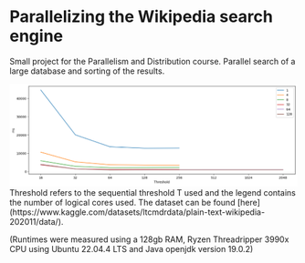 # Parallelizing the Wikipedia search engine



Small project for the Parallelism and Distribution course.
Parallel search of a large database and sorting of the results.

<img src="./images/optt2.png" alt="Runtimes on the largest dataset">
Threshold refers to the sequential threshold T used and the legend contains the number of logical cores used.
The dataset can be found [here](https://www.kaggle.com/datasets/ltcmdrdata/plain-text-wikipedia-202011/data/).

(Runtimes were measured using a 128gb RAM, Ryzen Threadripper 3990x CPU using Ubuntu 22.04.4 LTS and Java openjdk version 19.0.2)
